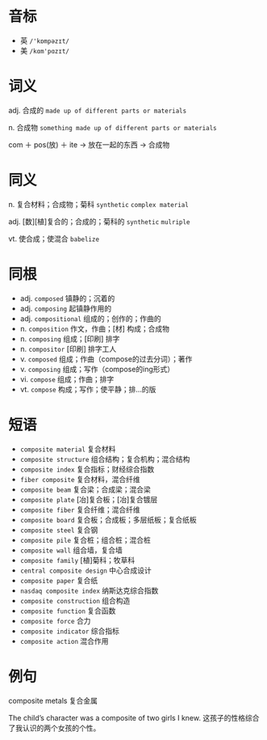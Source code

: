 # 音标

- 英 `/'kɒmpəzɪt/`
- 美 `/kɑm'pɑzɪt/`

# 词义

adj. 合成的
`made up of different parts or materials`

n. 合成物
`something made up of different parts or materials`



com ＋ pos(放) ＋ ite → 放在一起的东西 → 合成物

# 同义

n. 复合材料；合成物；菊科
`synthetic` `complex material`

adj. [数][植]复合的；合成的；菊科的
`synthetic` `mulriple`

vt. 使合成；使混合
`babelize`

# 同根

- adj. `composed` 镇静的；沉着的
- adj. `composing` 起镇静作用的
- adj. `compositional` 组成的；创作的；作曲的
- n. `composition` 作文，作曲；[材] 构成；合成物
- n. `composing` 组成；[印刷] 排字
- n. `compositor` [印刷] 排字工人
- v. `composed` 组成；作曲（compose的过去分词）；著作
- v. `composing` 组成；写作（compose的ing形式）
- vi. `compose` 组成；作曲；排字
- vt. `compose` 构成；写作；使平静；排…的版

# 短语

- `composite material` 复合材料
- `composite structure` 组合结构；复合机构；混合结构
- `composite index` 复合指标；财经综合指数
- `fiber composite` 复合材料，混合纤维
- `composite beam` 复合梁；合成梁；混合梁
- `composite plate` [冶]复合板；[冶]复合镀层
- `composite fiber` 复合纤维；混合纤维
- `composite board` 复合板；合成板；多层纸板；复合纸板
- `composite steel` 复合钢
- `composite pile` 复合桩；组合桩；混合桩
- `composite wall` 组合墙，复合墙
- `composite family` [植]菊科；牧草科
- `central composite design` 中心合成设计
- `composite paper` 复合纸
- `nasdaq composite index` 纳斯达克综合指数
- `composite construction` 组合构造
- `composite function` 复合函数
- `composite force` 合力
- `composite indicator` 综合指标
- `composite action` 混合作用

# 例句

composite metals
复合金属

The child’s character was a composite of two girls I knew.
这孩子的性格综合了我认识的两个女孩的个性。


